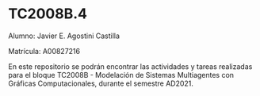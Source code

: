 # TC2008B.4

Alumno: Javier E. Agostini Castilla

Matrícula: A00827216

En este repositorio se podrán encontrar las actividades y tareas realizadas para el bloque TC2008B - Modelación de Sistemas Multiagentes con Gráficas Computacionales, durante el semestre AD2021.
